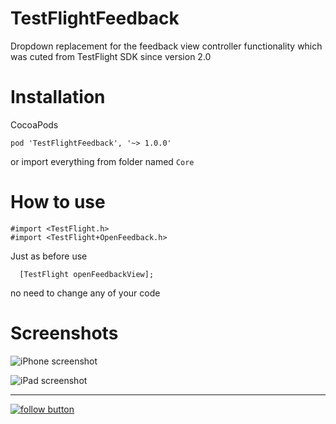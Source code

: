 TestFlightFeedback
==================

Dropdown replacement for the feedback view controller functionality which was cuted from TestFlight SDK since version 2.0

Installation
==================

CocoaPods
```
pod 'TestFlightFeedback', '~> 1.0.0'
```
or import everything from folder named ``` Core ```

How to use
==================

```
#import <TestFlight.h>
#import <TestFlight+OpenFeedback.h>
```

Just as before use

```
  [TestFlight openFeedbackView];
```

no need to change any of your code

Screenshots
==================

![iPhone screenshot](http://imageshack.us/a/img11/8233/62e0.png) 

![iPad screenshot](http://imageshack.us/a/img708/4246/8ga8.png) 

---------------

[![follow button](http://dzamataev.github.io/images/twitter_follow.png)](https://twitter.com/DZamataev)

